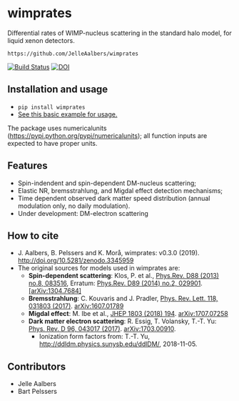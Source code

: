 wimprates
=========

Differential rates of WIMP-nucleus scattering in the standard halo model, for liquid xenon detectors.

`https://github.com/JelleAalbers/wimprates`

[![Build Status](https://travis-ci.org/JelleAalbers/wimprates.svg?branch=master)](https://travis-ci.org/JelleAalbers/wimprates)
[![DOI](https://zenodo.org/badge/117823144.svg)](https://zenodo.org/badge/latestdoi/117823144)

Installation and usage
----------------------
 - `pip install wimprates`
 - [See this basic example for usage.](https://github.com/JelleAalbers/wimprates/blob/master/notebooks/Example.ipynb)

The package uses numericalunits (https://pypi.python.org/pypi/numericalunits); all function inputs
are expected to have proper units.


Features
--------
- Spin-indendent and spin-dependent DM-nucleus scattering;
- Elastic NR, bremsstrahlung, and Migdal effect detection mechanisms;
- Time dependent observed dark matter speed distribution (annual modulation only, no daily modulation).
- Under development: DM-electron scattering


How to cite
------------
- J. Aalbers, B. Pelssers and K. Morå, wimprates: v0.3.0 (2019). http://doi.org/10.5281/zenodo.3345959
- The original sources for models used in wimprates are:
  - **Spin-dependent scattering**: Klos, P. et al., [Phys.Rev. D88 (2013) no.8, 083516](https://journals.aps.org/prd/abstract/10.1103/PhysRevD.88.083516), Erratum: [Phys.Rev. D89 (2014) no.2, 029901](https://journals.aps.org/prd/abstract/10.1103/PhysRevD.89.029901). [[arXiv:1304.7684]](https://arxiv.org/abs/1304.7684)  
  - **Bremsstrahlung**: C. Kouvaris and J. Pradler, [Phys. Rev. Lett. 118, 031803 (2017)](https://journals.aps.org/prl/abstract/10.1103/PhysRevLett.118.031803). [arXiv:1607.01789](https://arxiv.org/abs/1607.01789)
  - **Migdal effect**: M. Ibe et al., [JHEP 1803 (2018) 194](https://link.springer.com/article/10.1007/JHEP03(2018)194). [arXiv:1707.07258](https://arxiv.org/abs/1707.07258) 
  - **Dark matter electron scattering**: R. Essig, T. Volansky, T.-T. Yu: [Phys. Rev. D 96, 043017 (2017)](https://journals.aps.org/prd/abstract/10.1103/PhysRevD.96.043017). [arXiv:1703.00910](https://arxiv.org/abs/1703.00910).
    - Ionization form factors from: T.-T. Yu, http://ddldm.physics.sunysb.edu/ddlDM/, 2018-11-05.

Contributors
-------------
 * Jelle Aalbers
 * Bart Pelssers

